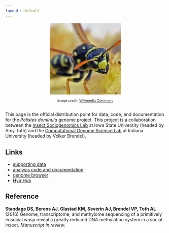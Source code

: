 ```yaml
---
layout: default
---
```


<div style="text-align: center; margin: 0 auto 2em auto">
  <img alt="European paper wasp" src="pdom.jpg" style="height: 16em" /><br />
  <p style="font-size: 8pt;">Image credit: <a href="http://commons.wikimedia.org/wiki/File:Polistes_dominulus_(%3Dgallicus)_-_head_(2005-10).jpg">Wikimedia Commons</a></p>
</div>

This page is the official distribution point for data, code, and documentation for the *Polistes dominula* genome project.
This project is a collaboration between the [Insect Sociogenomics Lab][tothlab] at Iowa State University (headed by Amy Toth) and the [Computational Genome Science Lab][brendelgroup] at Indiana University (headed by Volker Brendel).

## Links

- [supporting data](/data)
- [analysis code and documentation](/code)
- [genome browser](http://goblinx.soic.indiana.edu/PdomGDB)
- [HymHub][hymhub]


## Reference

**Standage DS, Berens AJ, Glastad KM, Severin AJ, Brendel VP, Toth AL** (2016) Genome, transcriptome, and methylome sequencing of a primitively eusocial wasp reveal a greatly reduced DNA methylation system in a social insect. *Manuscript in review.*

[tothlab]: http://www.public.iastate.edu/~amytoth/Toth_lab/Home.html
[brendelgroup]: http://brendelgroup.org/
[hymhub]: http://brendelgroup.github.io/HymHub